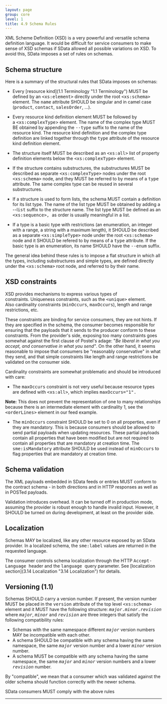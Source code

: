 ```yaml
---
layout: page
group: core
level: 1
title: 4.9 Schema Rules
---
```


XML Scheme Definition (XSD) is a very powerful and versatile schema
definition language. It would be difficult for service consumers to make sense
of XSD schemas if SData allowed all possible variations on XSD. To avoid this,
SData imposes a set of rules on schemas.

## Schema structure

Here is a summary of the structural rules that SData imposes on schemas:

*   Every [resource kind](1.1 Terminology "1.1 Terminology") MUST be defined by an
<tt>&lt;xs:element&gt;</tt> directly under the root <tt>&lt;xs:schema&gt;</tt>
element. The <tt>name</tt> attribute SHOULD be singular and in camel case
(<tt>product</tt>, <tt>contact</tt>, <tt>salesOrder</tt>, ...).
*   Every resource kind&nbsp;definition element MUST be followed by
a&nbsp;<tt>&lt;xs:complexType</tt>&gt; element. The name of the complex type MUST BE
obtained by appending&nbsp;the <tt>--type</tt> suffix to&nbsp;the name of the resource
kind. The resource kind definition and the complex type definition are linked
together through the <tt>type</tt> attribute of the resource kind definition
element.
*   The structure itself MUST be described as an <tt>&lt;xs:all&gt;</tt> list of
property definition elements below the <tt>&lt;xs:complexType&gt;</tt> element.

*   If the structure contains substructures, the substructures MUST be described
as separate <tt>&lt;xs:complexType&gt;</tt> nodes under the root
<tt>&lt;xs:schema&gt;</tt> node, and they MUST be referred to by means of a
<tt>type</tt> attribute. The same complex type can be reused in several
substructures.
*   If a structure is used to form lists, the schema MUST contain a definition
for its list type. The name of the list type MUST be obtained by adding a
--l<tt>ist</tt> suffix to the structure name. The list type MUST be defined as
an <tt>&lt;xs:sequence&gt;, </tt>as order is usually meaningful in a list.
*   If a type is a basic type with restrictions (an enumeration, an integer with
a range, a string with a maximum length), it SHOULD be described as a separate
<tt>&lt;xs:simpleType&gt;</tt> node under the root <tt>&lt;xs:schema&gt;</tt>
node and it SHOULD be refered to by means of a <tt>type</tt> attribute.&nbsp;If the
basic type is an enumeration, its name SHOULD have the <tt>--enum</tt> suffix.

The general idea behind these rules is to impose a flat structure in which
all the types, including substructures and simple types, are defined directly
under the <tt>&lt;xs:schema&gt;</tt> root node, and referred to by their name.

## XSD constraints

XSD provides mechanisms to express various types of constraints.&nbsp;Uniqueness
constraints, such as the <tt>&lt;unique&gt;</tt> element. Also&nbsp;cardinality
constraints (<tt>minOccurs</tt>, <tt>maxOccurs</tt>), length and range
restrictions, etc.

These constraints are binding for service consumers, they are not hints. If
they are specified in the schema, the consumer becomes responsible for ensuring
that the payloads that it sends to the producer conform to these constraints.
From the provider's side, exposing too many constraints goes somewhat against
the first clause of Postel's adage: "_Be liberal in what you accept, and
conservative in what you send"_. On the other hand, it seems reasonable to
impose that consumers be "reasonably conservative" in what they send, and that
simple constraints like length and range restrictions be validated on the
consumer side.

Cardinality constraints are somewhat problematic and should be introduced
with care:

*   The <tt>maxOccurs</tt> constraint is not very useful because resource types
are defined with <tt>&lt;xs:all&gt;</tt>, which implies <tt>maxOccurs="1".

</tt>**Note:** This does not prevent&nbsp;the representation of one to
many relationships because there is an intermediate element with cardinality
1,&nbsp;see the <tt>&lt;orderLines&gt;</tt> element in our feed example.
*   The <tt>minOccurs</tt> constraint SHOULD be set to 0 on all properties, even
if they are mandatory. This is because consumers should be allowed to send
partial payloads when updating resources. These partial payloads contain
all&nbsp;properties that have been modified but are not required to contain all
properties that are&nbsp;mandatory at creation time. The <tt>sme:isMandatory</tt>
attribute SHOULD be used instead of <tt>minOccurs</tt> to flag properties that
are mandatory at creation time.&nbsp;

## Schema validation

The XML payloads embedded in SData feeds or entries MUST conform to the
contract schema - in both directions and&nbsp;in HTTP responses as well as in POSTed
payloads.

Validation introduces overhead.&nbsp;It can be turned off in production mode,
assuming the provider is robust enough to handle invalid input. However,&nbsp;it
SHOULD be turned on during development, at least on the provider side.

## Localization

Schemas MAY be localized, like any other resource exposed by an SData
provider. In a localized schema, the <tt>sme:label</tt> values are returned in
the requested language.

The consumer controls schema localization through the HTTP
<tt>Accept-Language </tt>header and the <tt>language </tt>query parameter. See
[localization section](3.14 Localization "3.14 Localization") for details.

## Versioning (1.1)

Schemas SHOULD carry a version number. If present, the version number MUST be
placed in the <tt>version</tt> attribute of the top level
<tt>&lt;xs:schema&gt;</tt> element and it MUST have the following structure:
<tt>_major_._minor_._<tt>revision</tt>_</tt> where
_<tt>major</tt>_, _<tt>minor</tt>_ and _<tt>revision</tt>_
are three integers that satisfy the following compatibility rules:

*   Schemas with the same namespace different _<tt>major</tt>_ version
numbers MAY be incompatible with each other.
*   A schema SHOULD be compatible with any schema having the same namespace, the
same <tt>_major_</tt> version number and a lower _<tt>minor</tt>_
version number.
*   A schema MUST be compatible with any schema having the same namespace, the
same <tt>_major_</tt> and <tt>_minor_</tt> version numbers and a
lower <tt>_revision_</tt> number.

By "compatible", we mean that a consumer which was validated against the
older schema should function correctly with the newer schema.

SData consumers MUST comply with the above rules

* * *